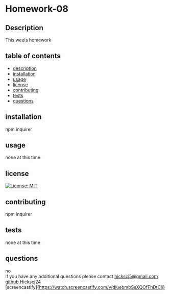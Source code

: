 
# Homework-08
## Description 
This weels homework
## table of contents
* [description](#description)
* [installation](#installation)
* [usage](#usage)
* [license](#license)
* [contributing](#contributing)
* [tests](#tests)
* [questions](#questions)
## installation
npm inquirer
## usage
none at this time
## license
[![License: MIT](https://img.shields.io/badge/License-MIT-yellow.svg)](https://opensource.org/licenses/MIT)
## contributing
npm inquirer
## tests   
none at this time
## questions
no <br/>
if you have any additional questions please contact hickscj5@gmail.com <br/>
[github Hickscj24](https://github.com/Hickscj24)<br/>
    [screencastify]{https://watch.screencastify.com/v/diuebmbSsXQOfFhDtCli}<br/>
